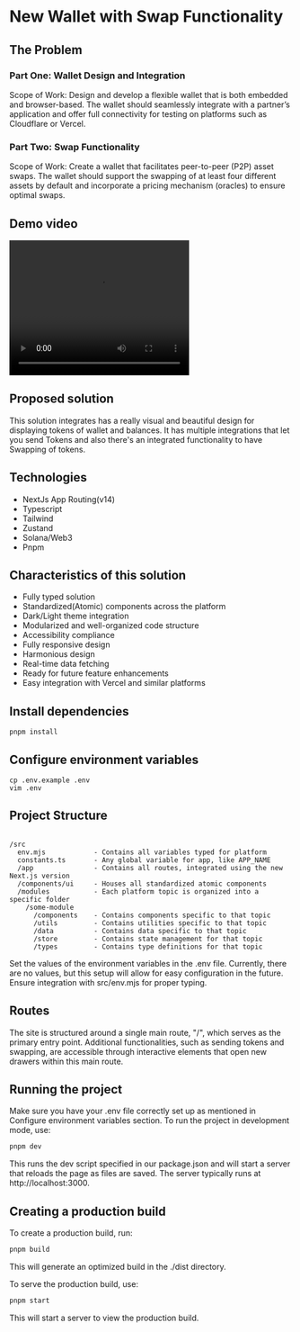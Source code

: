 # New Wallet with Swap Functionality

## The Problem

### Part One: Wallet Design and Integration

Scope of Work: Design and develop a flexible wallet that is both embedded and browser-based. The wallet should seamlessly integrate with a partner’s application and offer full connectivity for testing on platforms such as Cloudflare or Vercel.

### Part Two: Swap Functionality

Scope of Work: Create a wallet that facilitates peer-to-peer (P2P) asset swaps. The wallet should support the swapping of at least four different assets by default and incorporate a pricing mechanism (oracles) to ensure optimal swaps.

## Demo video
<video src="public/preview.mp4" width="320" height="240" controls></video>

## Proposed solution

This solution integrates has a really visual and beautiful design for displaying tokens of wallet and balances. It has multiple integrations that let you send Tokens and also there's an integrated functionality to have Swapping of tokens.

## Technologies

- NextJs App Routing(v14)
- Typescript
- Tailwind
- Zustand
- Solana/Web3
- Pnpm

## Characteristics of this solution

- Fully typed solution
- Standardized(Atomic) components across the platform
- Dark/Light theme integration
- Modularized and well-organized code structure
- Accessibility compliance
- Fully responsive design
- Harmonious design
- Real-time data fetching
- Ready for future feature enhancements
- Easy integration with Vercel and similar platforms

## Install dependencies

```shell
pnpm install
```

## Configure environment variables

```shell
cp .env.example .env
vim .env
```

## Project Structure

```

/src
  env.mjs            - Contains all variables typed for platform
  constants.ts       - Any global variable for app, like APP_NAME
  /app               - Contains all routes, integrated using the new Next.js version
  /components/ui     - Houses all standardized atomic components
  /modules           - Each platform topic is organized into a specific folder
    /some-module
      /components    - Contains components specific to that topic
      /utils         - Contains utilities specific to that topic
      /data          - Contains data specific to that topic
      /store         - Contains state management for that topic
      /types         - Contains type definitions for that topic
```

Set the values of the environment variables in the .env file. Currently, there are no values, but this setup will allow for easy configuration in the future. Ensure integration with src/env.mjs for proper typing.

## Routes

The site is structured around a single main route, "/", which serves as the primary entry point. Additional functionalities, such as sending tokens and swapping, are accessible through interactive elements that open new drawers within this main route.

## Running the project

Make sure you have your .env file correctly set up as mentioned in Configure environment variables section.
To run the project in development mode, use:

```sh
pnpm dev
```

This runs the dev script specified in our package.json and will start a server that reloads the page as files are saved. The server typically runs at http://localhost:3000.

## Creating a production build

To create a production build, run:

```sh
pnpm build
```

This will generate an optimized build in the ./dist directory.

To serve the production build, use:

```sh
pnpm start
```

This will start a server to view the production build.
